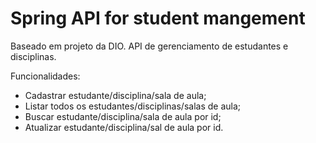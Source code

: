 # Spring API for student mangement
Baseado em projeto da DIO. API de gerenciamento de estudantes e disciplinas.

Funcionalidades:
* Cadastrar estudante/disciplina/sala de aula;
* Listar todos os estudantes/disciplinas/salas de aula;
* Buscar estudante/disciplina/sala de aula por id;
* Atualizar estudante/disciplina/sal de aula por id.
